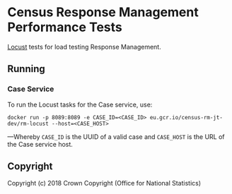 # Census Response Management Performance Tests
[Locust](https://locust.io/) tests for load testing Response Management.

## Running
### Case Service
To run the Locust tasks for the Case service, use:

    docker run -p 8089:8089 -e CASE_ID=<CASE_ID> eu.gcr.io/census-rm-jt-dev/rm-locust --host=<CASE_HOST>

&mdash;Whereby `CASE_ID` is the UUID of a valid case and `CASE_HOST` is the URL of the Case service host.

## Copyright
Copyright (c) 2018 Crown Copyright (Office for National Statistics)